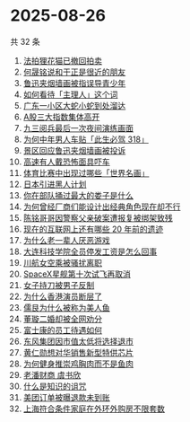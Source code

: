 # 2025-08-26

共 32 条

<!-- BEGIN ZHIHUSEARCH -->
<!-- 最后更新时间 Tue Aug 26 2025 20:37:47 GMT+0800 (China Standard Time) -->

1. [法拍狸花猫已撤回拍卖](https://www.zhihu.com/search?q=%E6%B3%95%E6%8B%8D%E7%8B%B8%E8%8A%B1%E7%8C%AB%E5%B7%B2%E6%92%A4%E5%9B%9E%E6%8B%8D%E5%8D%96)
1. [何晟铭说和于正是很近的朋友](https://www.zhihu.com/search?q=%E4%BD%95%E6%99%9F%E9%93%AD%E8%AF%B4%E5%92%8C%E4%BA%8E%E6%AD%A3%E6%98%AF%E5%BE%88%E8%BF%91%E7%9A%84%E6%9C%8B%E5%8F%8B)
1. [鲁迅夹烟墙画被指误导青少年](https://www.zhihu.com/search?q=%E9%B2%81%E8%BF%85%E5%A4%B9%E7%83%9F%E5%A2%99%E7%94%BB%E8%A2%AB%E6%8C%87%E8%AF%AF%E5%AF%BC%E9%9D%92%E5%B0%91%E5%B9%B4)
1. [如何看待「主理人」这个词](https://www.zhihu.com/search?q=%E5%A6%82%E4%BD%95%E7%9C%8B%E5%BE%85%E3%80%8C%E4%B8%BB%E7%90%86%E4%BA%BA%E3%80%8D%E8%BF%99%E4%B8%AA%E8%AF%8D)
1. [广东一小区大蛇小蛇到处溜达](https://www.zhihu.com/search?q=%E5%B9%BF%E4%B8%9C%E4%B8%80%E5%B0%8F%E5%8C%BA%E5%A4%A7%E8%9B%87%E5%B0%8F%E8%9B%87%E5%88%B0%E5%A4%84%E6%BA%9C%E8%BE%BE)
1. [A股三大指数集体高开](https://www.zhihu.com/search?q=A%E8%82%A1%E4%B8%89%E5%A4%A7%E6%8C%87%E6%95%B0%E9%9B%86%E4%BD%93%E9%AB%98%E5%BC%80)
1. [九三阅兵最后一次夜间演练画面](https://www.zhihu.com/search?q=%E4%B9%9D%E4%B8%89%E9%98%85%E5%85%B5%E6%9C%80%E5%90%8E%E4%B8%80%E6%AC%A1%E5%A4%9C%E9%97%B4%E6%BC%94%E7%BB%83%E7%94%BB%E9%9D%A2)
1. [为何中年男人车贴「此生必驾 318」](https://www.zhihu.com/search?q=%E4%B8%BA%E4%BD%95%E4%B8%AD%E5%B9%B4%E7%94%B7%E4%BA%BA%E8%BD%A6%E8%B4%B4%E3%80%8C%E6%AD%A4%E7%94%9F%E5%BF%85%E9%A9%BE%20318%E3%80%8D)
1. [景区回应鲁迅夹烟墙画被投诉](https://www.zhihu.com/search?q=%E6%99%AF%E5%8C%BA%E5%9B%9E%E5%BA%94%E9%B2%81%E8%BF%85%E5%A4%B9%E7%83%9F%E5%A2%99%E7%94%BB%E8%A2%AB%E6%8A%95%E8%AF%89)
1. [高速有人戴恐怖面具吓车](https://www.zhihu.com/search?q=%E9%AB%98%E9%80%9F%E6%9C%89%E4%BA%BA%E6%88%B4%E6%81%90%E6%80%96%E9%9D%A2%E5%85%B7%E5%90%93%E8%BD%A6)
1. [体育比赛中出现过哪些「世界名画」](https://www.zhihu.com/search?q=%E4%BD%93%E8%82%B2%E6%AF%94%E8%B5%9B%E4%B8%AD%E5%87%BA%E7%8E%B0%E8%BF%87%E5%93%AA%E4%BA%9B%E3%80%8C%E4%B8%96%E7%95%8C%E5%90%8D%E7%94%BB%E3%80%8D)
1. [日本引进黑人计划](https://www.zhihu.com/search?q=%E6%97%A5%E6%9C%AC%E5%BC%95%E8%BF%9B%E9%BB%91%E4%BA%BA%E8%AE%A1%E5%88%92)
1. [你在部队捅过最大的娄子是什么](https://www.zhihu.com/search?q=%E4%BD%A0%E5%9C%A8%E9%83%A8%E9%98%9F%E6%8D%85%E8%BF%87%E6%9C%80%E5%A4%A7%E7%9A%84%E5%A8%84%E5%AD%90%E6%98%AF%E4%BB%80%E4%B9%88)
1. [为何曾经厂商们能设计出经典角色现在却不行](https://www.zhihu.com/search?q=%E4%B8%BA%E4%BD%95%E6%9B%BE%E7%BB%8F%E5%8E%82%E5%95%86%E4%BB%AC%E8%83%BD%E8%AE%BE%E8%AE%A1%E5%87%BA%E7%BB%8F%E5%85%B8%E8%A7%92%E8%89%B2%E7%8E%B0%E5%9C%A8%E5%8D%B4%E4%B8%8D%E8%A1%8C)
1. [陈铭哥哥因警察父亲破案遭报复被绑架致残](https://www.zhihu.com/search?q=%E9%99%88%E9%93%AD%E5%93%A5%E5%93%A5%E5%9B%A0%E8%AD%A6%E5%AF%9F%E7%88%B6%E4%BA%B2%E7%A0%B4%E6%A1%88%E9%81%AD%E6%8A%A5%E5%A4%8D%E8%A2%AB%E7%BB%91%E6%9E%B6%E8%87%B4%E6%AE%8B)
1. [现在的互联网上还有哪些 20 年前的遗迹](https://www.zhihu.com/search?q=%E7%8E%B0%E5%9C%A8%E7%9A%84%E4%BA%92%E8%81%94%E7%BD%91%E4%B8%8A%E8%BF%98%E6%9C%89%E5%93%AA%E4%BA%9B%2020%20%E5%B9%B4%E5%89%8D%E7%9A%84%E9%81%97%E8%BF%B9)
1. [为什么老一辈人厌恶游戏](https://www.zhihu.com/search?q=%E4%B8%BA%E4%BB%80%E4%B9%88%E8%80%81%E4%B8%80%E8%BE%88%E4%BA%BA%E5%8E%8C%E6%81%B6%E6%B8%B8%E6%88%8F)
1. [大连科技学院全员停发工资是怎么回事](https://www.zhihu.com/search?q=%E5%A4%A7%E8%BF%9E%E7%A7%91%E6%8A%80%E5%AD%A6%E9%99%A2%E5%85%A8%E5%91%98%E5%81%9C%E5%8F%91%E5%B7%A5%E8%B5%84%E6%98%AF%E6%80%8E%E4%B9%88%E5%9B%9E%E4%BA%8B)
1. [川航女空乘被骚扰离职](https://www.zhihu.com/search?q=%E5%B7%9D%E8%88%AA%E5%A5%B3%E7%A9%BA%E4%B9%98%E8%A2%AB%E9%AA%9A%E6%89%B0%E7%A6%BB%E8%81%8C)
1. [SpaceX星舰第十次试飞再取消](https://www.zhihu.com/search?q=SpaceX%E6%98%9F%E8%88%B0%E7%AC%AC%E5%8D%81%E6%AC%A1%E8%AF%95%E9%A3%9E%E5%86%8D%E5%8F%96%E6%B6%88)
1. [女子持刀被男子反制](https://www.zhihu.com/search?q=%E5%A5%B3%E5%AD%90%E6%8C%81%E5%88%80%E8%A2%AB%E7%94%B7%E5%AD%90%E5%8F%8D%E5%88%B6)
1. [为什么香港演员断层了](https://www.zhihu.com/search?q=%E4%B8%BA%E4%BB%80%E4%B9%88%E9%A6%99%E6%B8%AF%E6%BC%94%E5%91%98%E6%96%AD%E5%B1%82%E4%BA%86)
1. [儒艮为什么被称为美人鱼](https://www.zhihu.com/search?q=%E5%84%92%E8%89%AE%E4%B8%BA%E4%BB%80%E4%B9%88%E8%A2%AB%E7%A7%B0%E4%B8%BA%E7%BE%8E%E4%BA%BA%E9%B1%BC)
1. [董璇二婚却被全网劝分](https://www.zhihu.com/search?q=%E8%91%A3%E7%92%87%E4%BA%8C%E5%A9%9A%E5%8D%B4%E8%A2%AB%E5%85%A8%E7%BD%91%E5%8A%9D%E5%88%86)
1. [富士康的员工待遇如何](https://www.zhihu.com/search?q=%E5%AF%8C%E5%A3%AB%E5%BA%B7%E7%9A%84%E5%91%98%E5%B7%A5%E5%BE%85%E9%81%87%E5%A6%82%E4%BD%95)
1. [东风集团因市值太低将选择退市](https://www.zhihu.com/search?q=%E4%B8%9C%E9%A3%8E%E9%9B%86%E5%9B%A2%E5%9B%A0%E5%B8%82%E5%80%BC%E5%A4%AA%E4%BD%8E%E5%B0%86%E9%80%89%E6%8B%A9%E9%80%80%E5%B8%82)
1. [黄仁勋想对华销售新型特供芯片](https://www.zhihu.com/search?q=%E9%BB%84%E4%BB%81%E5%8B%8B%E6%83%B3%E5%AF%B9%E5%8D%8E%E9%94%80%E5%94%AE%E6%96%B0%E5%9E%8B%E7%89%B9%E4%BE%9B%E8%8A%AF%E7%89%87)
1. [为何健身推崇鸡胸肉而不是鱼肉](https://www.zhihu.com/search?q=%E4%B8%BA%E4%BD%95%E5%81%A5%E8%BA%AB%E6%8E%A8%E5%B4%87%E9%B8%A1%E8%83%B8%E8%82%89%E8%80%8C%E4%B8%8D%E6%98%AF%E9%B1%BC%E8%82%89)
1. [老潘财商 虞书欣](https://www.zhihu.com/search?q=%E8%80%81%E6%BD%98%E8%B4%A2%E5%95%86%20%E8%99%9E%E4%B9%A6%E6%AC%A3)
1. [什么是知识的诅咒](https://www.zhihu.com/search?q=%E4%BB%80%E4%B9%88%E6%98%AF%E7%9F%A5%E8%AF%86%E7%9A%84%E8%AF%85%E5%92%92)
1. [美团订单被曝退款未到账](https://www.zhihu.com/search?q=%E7%BE%8E%E5%9B%A2%E8%AE%A2%E5%8D%95%E8%A2%AB%E6%9B%9D%E9%80%80%E6%AC%BE%E6%9C%AA%E5%88%B0%E8%B4%A6)
1. [上海符合条件家庭在外环外购房不限套数](https://www.zhihu.com/search?q=%E4%B8%8A%E6%B5%B7%E7%AC%A6%E5%90%88%E6%9D%A1%E4%BB%B6%E5%AE%B6%E5%BA%AD%E5%9C%A8%E5%A4%96%E7%8E%AF%E5%A4%96%E8%B4%AD%E6%88%BF%E4%B8%8D%E9%99%90%E5%A5%97%E6%95%B0)

<!-- END ZHIHUSEARCH -->
